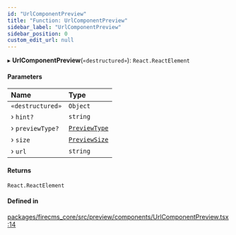 ```yaml
---
id: "UrlComponentPreview"
title: "Function: UrlComponentPreview"
sidebar_label: "UrlComponentPreview"
sidebar_position: 0
custom_edit_url: null
---
```


▸ **UrlComponentPreview**(`«destructured»`): `React.ReactElement`

#### Parameters

| Name | Type |
| :------ | :------ |
| `«destructured»` | `Object` |
| › `hint?` | `string` |
| › `previewType?` | [`PreviewType`](../types/PreviewType.md) |
| › `size` | [`PreviewSize`](../types/PreviewSize.md) |
| › `url` | `string` |

#### Returns

`React.ReactElement`

#### Defined in

[packages/firecms_core/src/preview/components/UrlComponentPreview.tsx:14](https://github.com/FireCMSco/firecms/blob/d45f3739/packages/firecms_core/src/preview/components/UrlComponentPreview.tsx#L14)
